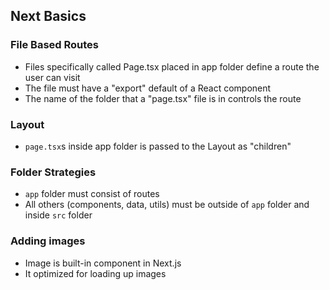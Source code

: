 ## Next Basics

### File Based Routes

- Files specifically called Page.tsx placed in app folder define a route the user can visit
- The file must have a "export" default of a React component
- The name of the folder that a "page.tsx" file is in controls the route

### Layout

- `page.tsx`s inside app folder is passed to the Layout as "children"

### Folder Strategies

- `app` folder must consist of routes
- All others (components, data, utils) must be outside of `app` folder and inside `src` folder

### Adding images

- Image is built-in component in Next.js
- It optimized for loading up images
